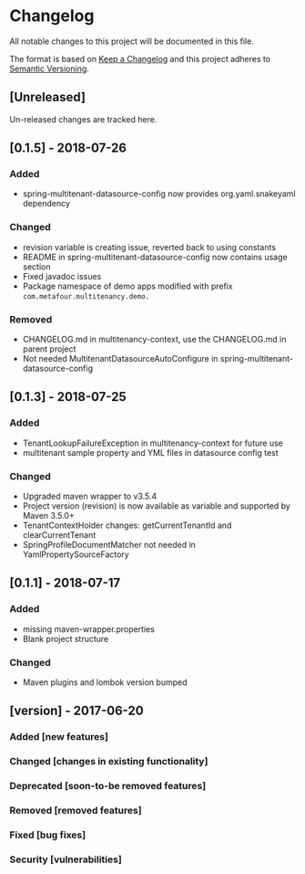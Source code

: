 # Changelog
All notable changes to this project will be documented in this file.

The format is based on [Keep a Changelog](http://keepachangelog.com/en/1.0.0/)
and this project adheres to [Semantic Versioning](http://semver.org/spec/v2.0.0.html).

## [Unreleased]
Un-released changes are tracked here.

## [0.1.5] - 2018-07-26
### Added
- spring-multitenant-datasource-config now provides org.yaml.snakeyaml dependency

### Changed
- revision variable is creating issue, reverted back to using constants
- README in spring-multitenant-datasource-config now contains usage section
- Fixed javadoc issues
- Package namespace of demo apps modified with prefix `com.metafour.multitenancy.demo.`

### Removed
- CHANGELOG.md in multitenancy-context, use the CHANGELOG.md in parent project
- Not needed MultitenantDatasourceAutoConfigure in spring-multitenant-datasource-config

## [0.1.3] - 2018-07-25
### Added
- TenantLookupFailureException in multitenancy-context for future use
- multitenant sample property and YML files in datasource config test

### Changed
- Upgraded maven wrapper to v3.5.4
- Project version (revision) is now available as variable and supported by Maven 3.5.0+
- TenantContextHolder changes: getCurrentTenantId and clearCurrentTenant
- SpringProfileDocumentMatcher not needed in YamlPropertySourceFactory

## [0.1.1] - 2018-07-17
### Added
- missing maven-wrapper.properties
- Blank project structure

### Changed
- Maven plugins and lombok version bumped


## [version] - 2017-06-20
### Added [new features]
### Changed [changes in existing functionality]
### Deprecated [soon-to-be removed features]
### Removed [removed features]
### Fixed [bug fixes]
### Security [vulnerabilities]
